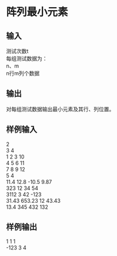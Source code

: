  # 阵列最小元素  
  
 ## 输入  
 测试次数t  
 每组测试数据为：  
 n、m  
 n行m列个数据  
 ## 输出  
 对每组测试数据输出最小元素及其行、列位置。  
 ## 样例输入  
 2  
 3 4  
 1 2 3 10  
 4 5 6 11  
 7 8 9 12  
 5 4  
 11.4 12.8 -10.5 9.87  
 323 12 34 54  
 3112 3 42 -123  
 31.43 653.23 12 43.43  
 13.4 345 432 132  
 ## 样例输出  
 1 1 1  
 -123 3 4  
   
  
